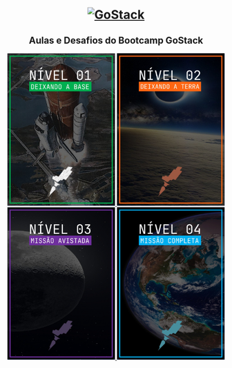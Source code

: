 <h1 align="center">
  <a href="https://www.notion.so/GoStack-a3819955ddb546089020745c180ae945">
    <img alt="GoStack" src="https://camo.githubusercontent.com/0a35fb0a0add717a1556200218530580cca84bfd7a0e8c3f5c28fc72e02cd3fb/68747470733a2f2f73746f726167652e676f6f676c65617069732e636f6d2f676f6c64656e2d77696e642f626f6f7463616d702d676f737461636b2f6865616465722d6465736166696f732d6e65772e706e67"/>
  </a>
</h1>

<h2 align="center">Aulas e Desafios do Bootcamp GoStack</h2>

<p align="center">
  <a href="./nivel_01">
    <img src="./.github/card_01.jpg" width="250px">
  </a>
  <a href="#">
    <img src="./.github/card_02.jpg" width="250px">
  </a>
  <a href="#">
    <img src="./.github/card_03.jpg" width="250px">
  </a>
  <a href="#">
    <img src="./.github/card_04.jpg" width="250px">
  </a>
</p>
